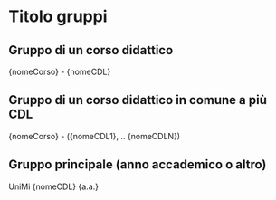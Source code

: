 # Titolo gruppi
## Gruppo di un corso didattico
{nomeCorso} - {nomeCDL}

## Gruppo di un corso didattico in comune a più CDL
{nomeCorso} - ({nomeCDL1}, .. {nomeCDLN})

## Gruppo principale (anno accademico o altro)
UniMi {nomeCDL} {a.a.}
